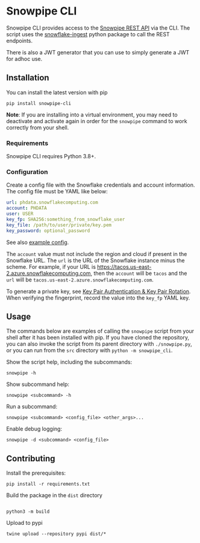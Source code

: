 # Snowpipe CLI

Snowpipe CLI provides access to
the [Snowpipe REST API](https://docs.snowflake.com/en/user-guide/data-load-snowpipe-rest-apis.html) via the CLI. The
script uses the [snowflake-ingest](https://github.com/snowflakedb/snowflake-ingest-python) python package to call the
REST endpoints.

There is also a JWT generator that you can use to simply generate a JWT for adhoc use.

## Installation

You can install the latest version with pip

```shell
pip install snowpipe-cli
```

**Note**: If you are installing into a virtual environment, you may need to deactivate and activate again in order for
the `snowpipe` command to work correctly from your shell.

### Requirements

Snowpipe CLI requires Python 3.8+.


### Configuration

Create a config file with the Snowflake credentials and account information. The config file must be YAML like below:

```yaml
url: phdata.snowflakecomputing.com
account: PHDATA
user: USER
key_fp: SHA256:something_from_snowflake_user
key_file: /path/to/user/private/key.pem
key_password: optional_password
```

See also [example config](example-config.yaml).

The `account` value must not include the region and cloud if present in the Snowflake URL. The `url` is the URL of the
Snowflake instance minus the scheme. For example, if your URL is https://tacos.us-east-2.azure.snowflakecomputing.com,
then the `account` will be `tacos` and the `url` will be `tacos.us-east-2.azure.snowflakecomputing.com`.

To generate a private key,
see [Key Pair Authentication & Key Pair Rotation](https://docs.snowflake.com/en/user-guide/key-pair-auth.html). When
verifying the fingerprint, record the value into the `key_fp` YAML key.

## Usage

The commands below are examples of calling the `snowpipe` script from your shell after it has been installed with pip.
If you have cloned the repository, you can also invoke the script from its parent directory with `./snowpipe.py`, or you
can run from the `src` directory with `python -m snowpipe_cli`.

Show the script help, including the subcommands:

```shell
snowpipe -h
```

Show subcommand help:

```shell
snowpipe <subcommand> -h
```

Run a subcommand:

```shell
snowpipe <subcommand> <config_file> <other_args>...
```

Enable debug logging:

```shell
snowpipe -d <subcommand> <config_file>
```

## Contributing

Install the prerequisites:

```shell
pip install -r requirements.txt
```

Build the package in the `dist` directory

```shell

python3 -m build
```

Upload to pypi

```shell
twine upload --repository pypi dist/*
```



